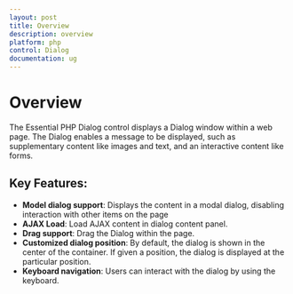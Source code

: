 ```yaml
---
layout: post
title: Overview
description: overview
platform: php
control: Dialog
documentation: ug
---
```


# Overview

The Essential PHP Dialog control displays a Dialog window within a web page. The Dialog enables a message to be displayed, such as supplementary content like images and text, and an interactive content like forms. 

## Key Features:

* **Model dialog support**: Displays the content in a modal dialog, disabling interaction with other items on the page
* **AJAX Load**: Load AJAX content in dialog content panel.
* **Drag support**: Drag the Dialog within the page.
* **Customized dialog position**: By default, the dialog is shown in the center of the container. If given a position, the dialog is displayed at the particular position.
* **Keyboard navigation**: Users can interact with the dialog by using the keyboard.



